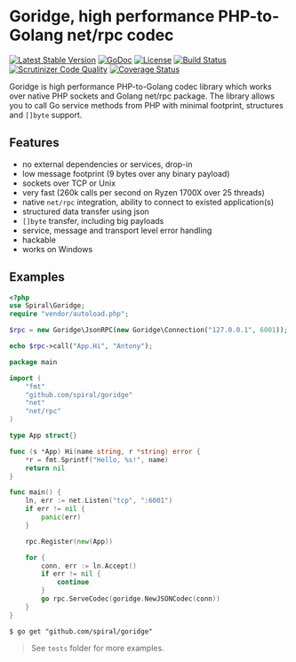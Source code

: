 Goridge, high performance PHP-to-Golang net/rpc codec
=================================================
[![Latest Stable Version](https://poser.pugx.org/spiral/goridge/v/stable)](https://packagist.org/packages/spiral/goridge) 
[![GoDoc](https://godoc.org/github.com/spiral/goridge?status.svg)](https://godoc.org/github.com/spiral/goridge)
[![License](https://poser.pugx.org/spiral/goridge/license)](https://packagist.org/packages/spiral/goridge) 
[![Build Status](https://travis-ci.org/spiral/goridge.svg?branch=master)](https://travis-ci.org/spiral/goridge)
[![Scrutinizer Code Quality](https://scrutinizer-ci.com/g/spiral/goridge/badges/quality-score.png)](https://scrutinizer-ci.com/g/spiral/goridge/?branch=master)
[![Coverage Status](https://coveralls.io/repos/github/spiral/goridge/badge.svg?branch=master)](https://coveralls.io/github/spiral/goridge?branch=master)

Goridge is high performance PHP-to-Golang codec library which works over native PHP sockets and Golang net/rpc package. The library allows you to call Go service methods from PHP with minimal footprint, structures and `[]byte` support.

Features
--------
 - no external dependencies or services, drop-in
 - low message footprint (9 bytes over any binary payload)
 - sockets over TCP or Unix
 - very fast (260k calls per second on Ryzen 1700X over 25 threads)
 - native `net/rpc` integration, ability to connect to existed application(s)
 - structured data transfer using json
 - `[]byte` transfer, including big payloads
 - service, message and transport level error handling
 - hackable
 - works on Windows

Examples
--------
```php
<?php
use Spiral\Goridge;
require "vendor/autoload.php";

$rpc = new Goridge\JsonRPC(new Goridge\Connection("127.0.0.1", 6001));

echo $rpc->call("App.Hi", "Antony");
```

```go
package main

import (
	"fmt"
	"github.com/spiral/goridge"
	"net"
	"net/rpc"
)

type App struct{}

func (s *App) Hi(name string, r *string) error {
	*r = fmt.Sprintf("Hello, %s!", name)
	return nil
}

func main() {
	ln, err := net.Listen("tcp", ":6001")
	if err != nil {
		panic(err)
	}

	rpc.Register(new(App))

	for {
		conn, err := ln.Accept()
		if err != nil {
			continue
		}
		go rpc.ServeCodec(goridge.NewJSONCodec(conn))
	}
}
```

```
$ go get "github.com/spiral/goridge"
```

> See `tests` folder for more examples.
